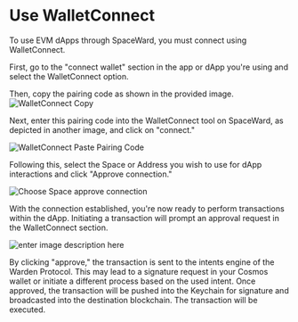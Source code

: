 ﻿---
sidebar_position: 8
---

# Use WalletConnect

To use EVM dApps through SpaceWard, you must connect using WalletConnect.

First, go to the "connect wallet" section in the app or dApp you're using and select the WalletConnect option.

Then, copy the pairing code as shown in the provided image.
![WalletConnect Copy](https://i.ibb.co/pf957KY/wc-copy.png)

Next, enter this pairing code into the WalletConnect tool on SpaceWard, as depicted in another image, and click on "connect."

![WalletConnect Paste Pairing Code](https://i.ibb.co/9wyKgYn/wc-paste.png)

Following this, select the Space or Address you wish to use for dApp interactions and click "Approve connection."

![Choose Space approve connection](https://i.ibb.co/DMBF2z4/wc-choose-space.png)

With the connection established, you're now ready to perform transactions within the dApp. Initiating a transaction will prompt an approval request in the WalletConnect section. 

![enter image description here](https://i.ibb.co/nR6sdNL/wc-approve.png)

By clicking "approve," the transaction is sent to the intents engine of the Warden Protocol. This may lead to a signature request in your Cosmos wallet or initiate a different process based on the used intent. Once approved, the transaction will be pushed into the Keychain for signature and broadcasted into the destination blockchain. The transaction will be executed. 
